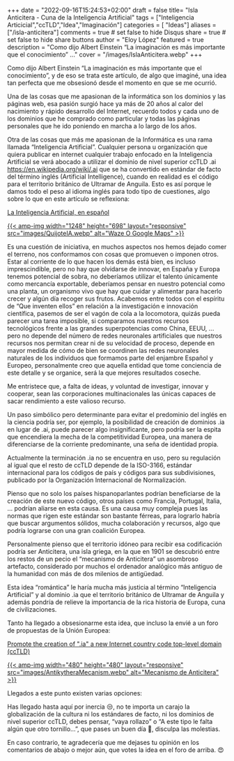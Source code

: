 +++
date = "2022-09-16T15:24:53+02:00"
draft = false
title= "Isla Anticitera - Cuna de la Inteligencia Artificial"
tags = ["Inteligencia Articicial","ccTLD","Idea","Imaginación"]
categories = [ "Ideas"]
aliases = ["/isla-anticitera"]
comments = true	# set false to hide Disqus
share = true	# set false to hide share buttons
author = "Eloy López"
featured = true
description = "Como dijo Albert Einstein “La imaginación es más importante que el conocimiento” ..."
cover = "/images/IslaAnticitera.webp"
+++

Como dijo Albert Einstein “La imaginación es más importante que el conocimiento”, y de eso se trata este artículo, de algo que imaginé, una idea tan perfecta que me obsesionó desde el momento en que se me ocurrió.

Una de las cosas que me apasionan de la informática son los dominios y las páginas web, esa pasión surgió hace ya más de 20 años al calor del nacimiento y rápido desarrollo del Internet, recuerdo todos y cada uno de los dominios que he comprado como particular y todas las páginas personales que he ido poniendo en marcha a lo largo de los años.

Otra de las cosas que más me apasionan de la Informática es una rama llamada “Inteligencia Artificial”. Cualquier persona u organización que quiera publicar en internet cualquier trabajo enfocado en la Inteligencia Artificial se verá abocado a utilizar el dominio de nivel superior ccTLD .ai https://en.wikipedia.org/wiki/.ai que se ha convertido en estándar de facto del término inglés (Artificial Intelligence), cuando en realidad es el código para el territorio británico de Ultramar de Anguila. Esto es así porque le damos todo el peso al idioma inglés para todo tipo de cuestiones, algo sobre lo que en este artículo se reflexiona:

[La Inteligencia Artificial, en español](https://www.abc.es/opinion/abci-inteligencia-artificial-espanol-201903272343_noticia.html)

[{{< amp-img width="1248" height="698" layout="responsive" src="images/QuijoteIA.webp" alt="Waze O Google Maps" >}}](https://www.abc.es/opinion/abci-inteligencia-artificial-espanol-201903272343_noticia.html)

Es una cuestión de iniciativa, en muchos aspectos nos hemos dejado comer el terreno, nos conformamos con cosas que promueven o imponen otros. Estar al corriente de lo que hacen los demás está bien, es incluso imprescindible, pero no hay que olvidarse de innovar, en España y Europa tenemos potencial de sobra, no deberíamos utilizar el talento únicamente como mercancía exportable, deberíamos pensar en nuestro potencial como una planta, un organismo vivo que hay que cuidar y alimentar para hacerlo crecer y algún día recoger sus frutos. Acabemos entre todos con el espíritu de  “Que inventen ellos” en relación a la investigación e innovación científica, pasemos de ser el vagón de cola a la locomotora, quizás pueda parecer una tarea imposible, si comparamos nuestros recursos tecnológicos frente a las grandes superpotencias como China, EEUU, ... pero no depende del número de redes neuronales artificiales que nuestros recursos nos permitan crear ni de su velocidad de proceso, depende en mayor medida de cómo de bien se coordinen las redes neuronales naturales de los individuos que formamos parte del enjambre Español y Europeo, personalmente creo que aquella entidad que tome conciencia de este detalle y se organice, será la que mejores resultados coseche. 

Me entristece que, a falta de ideas, y voluntad de investigar, innovar y cooperar, sean las corporaciones multinacionales las únicas capaces de sacar rendimiento a este valioso recurso.

Un paso simbólico pero determinante para evitar el predominio del inglés en la ciencia podría ser, por ejemplo, la posibilidad de creación de dominios .ia en lugar de .ai, puede parecer algo insignificante, pero podría ser la espita que encendiera la mecha de la competitividad Europea, una manera de diferenciarse de la corriente predominante, una seña de identidad propia.

Actualmente la terminación .ia no se encuentra en uso, pero su regulación al igual que el resto de ccTLD depende de la ISO-3166, estándar internacional para los códigos de país y códigos para sus subdivisiones, publicado por la Organización Internacional de Normalización.

Pienso que no solo los países hispanoparlantes podrían beneficiarse de la creación de este nuevo código, otros países como Francia, Portugal, Italia, … podrían aliarse en esta causa.
Es una causa muy compleja pues las normas que rigen este estándar son bastante férreas, para lograrlo habría que buscar argumentos sólidos, mucha colaboración y recursos, algo que podría lograrse con una gran coalición Europea.

Personalmente pienso que el territorio idóneo para recibir esa codificación podría ser Anticitera, una isla griega, en la que en 1901 se descubrió entre los restos de un pecio el “mecanismo de Anticitera” un asombroso artefacto, considerado por muchos el ordenador analógico más antiguo de la humanidad con más de dos milenios de antigüedad.

Esta idea “romántica” le haría mucha más justicia al término “Inteligencia Artificial” y al dominio .ia que el territorio británico de Ultramar de Anguila y además pondría de relieve la importancia de la rica historia de Europa, cuna de civilizaciones.

Tanto ha llegado a obsesionarme esta idea, que incluso la envié a un foro de propuestas de la Unión Europea:

[Promote the creation of ".ia" a new Internet country code top-level domain (ccTLD)](https://futureu.europa.eu/processes/Digital/f/15/proposals/27592?locale=es)

[{{< amp-img width="480" height="480" layout="responsive" src="images/AntikytheraMecanism.webp" alt="Mecanismo de Anticitera" >}}](https://futureu.europa.eu/processes/Digital/f/15/proposals/27592?locale=es)

Llegados a este punto existen varias opciones:

Has llegado hasta aquí por inercia 😒, no te importa un carajo la globalización de la cultura ni los estándares de facto, ni los dominios de nivel superior ccTLD, debes pensar, “vaya rollazo” o “A este tipo le falta algún que otro tornillo…”, que pases un buen día 🫡, disculpa las molestias.

En caso contrario, te agradecería que me dejases tu opinión en los comentarios de abajo o mejor aún, que votes la idea en el foro de arriba. 😍
